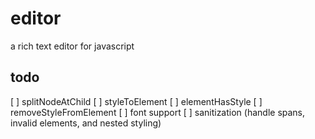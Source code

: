 # editor

a rich text editor for javascript

## todo

[ ] splitNodeAtChild
[ ] styleToElement
[ ] elementHasStyle
[ ] removeStyleFromElement
[ ] font support
[ ] sanitization (handle spans, invalid elements, and nested styling)